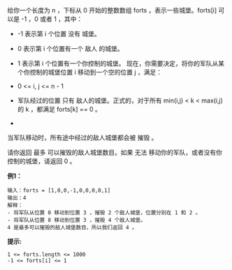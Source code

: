 给你一个长度为 n ，下标从 0 开始的整数数组 forts ，表示一些城堡。forts[i] 可以是 -1 ，0 或者 1 ，其中：

- -1 表示第 i 个位置 没有 城堡。
- 0 表示第 i 个位置有一个 敌人 的城堡。
- 1 表示第 i 个位置有一个你控制的城堡。
现在，你需要决定，将你的军队从某个你控制的城堡位置 i 移动到一个空的位置 j ，满足：

- 0 <= i, j <= n - 1
- 军队经过的位置 只有 敌人的城堡。正式的，对于所有 min(i,j) < k < max(i,j) 的 k ，都满足 forts[k] == 0 。
- 
当军队移动时，所有途中经过的敌人城堡都会被 摧毁 。

请你返回 最多 可以摧毁的敌人城堡数目。如果 无法 移动你的军队，或者没有你控制的城堡，请返回 0 。

**例1：**
```
输入：forts = [1,0,0,-1,0,0,0,0,1]
输出：4
解释：
- 将军队从位置 0 移动到位置 3 ，摧毁 2 个敌人城堡，位置分别在 1 和 2 。
- 将军队从位置 8 移动到位置 3 ，摧毁 4 个敌人城堡。
4 是最多可以摧毁的敌人城堡数目，所以我们返回 4 。
```


**提示:**
```
1 <= forts.length <= 1000
-1 <= forts[i] <= 1
```

